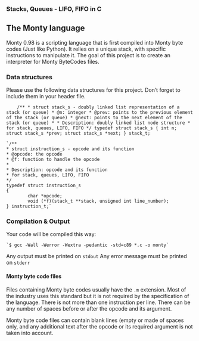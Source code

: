 ### Stacks, Queues - LIFO, FIFO in C

## The Monty language
Monty 0.98 is a scripting language that is first compiled into Monty byte codes (Just like Python). It relies on a unique stack, with specific instructions to manipulate it. The goal of this project is to create an interpreter for Monty ByteCodes files.

### Data structures
Please use the following data structures for this project. Don’t forget to include them in your header file.

`    /**
    * struct stack_s - doubly linked list representation of a stack (or queue)
    * @n: integer
    * @prev: points to the previous element of the stack (or queue)
    * @next: points to the next element of the stack (or queue)
    *
    * Description: doubly linked list node structure
    * for stack, queues, LIFO, FIFO
    */
    typedef struct stack_s
    {
            int n;
            struct stack_s *prev;
            struct stack_s *next;
    } stack_t;`


    `/**
    * struct instruction_s - opcode and its function
    * @opcode: the opcode
    * @f: function to handle the opcode
    *
    * Description: opcode and its function
    * for stack, queues, LIFO, FIFO
    */
    typedef struct instruction_s
    {
            char *opcode;
            void (*f)(stack_t **stack, unsigned int line_number);
    } instruction_t;`


### Compilation & Output
Your code will be compiled this way:

    `$ gcc -Wall -Werror -Wextra -pedantic -std=c89 *.c -o monty`

Any output must be printed on `stdout`
Any error message must be printed on `stderr`

#### Monty byte code files

Files containing Monty byte codes usually have the `.m` extension. Most of the industry uses this standard but it is not required by the specification of the language. There is not more than one instruction per line. There can be any number of spaces before or after the opcode and its argument.

Monty byte code files can contain blank lines (empty or made of spaces only, and any additional text after the opcode or its required argument is not taken into account.